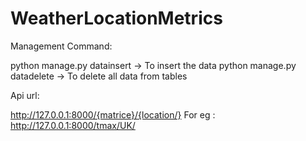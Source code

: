 # WeatherLocationMetrics


Management Command:

python manage.py datainsert -> To insert the data 
python manage.py datadelete -> To delete all data from tables

Api url:

http://127.0.0.1:8000/{matrice}/{location/} 
For eg : http://127.0.0.1:8000/tmax/UK/
